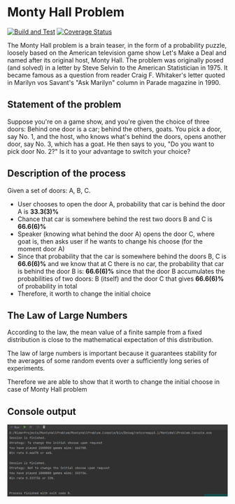 # Monty Hall Problem

[![Build and Test](https://github.com/kolosovpetro/MontyHallProblem/actions/workflows/run-build-and-test-dotnet.yml/badge.svg)](https://github.com/kolosovpetro/MontyHallProblem/actions/workflows/run-build-and-test-dotnet.yml)
[![Coverage Status](https://coveralls.io/repos/github/kolosovpetro/MontyHallProblem/badge.svg?branch=develop)](https://coveralls.io/github/kolosovpetro/MontyHallProblem?branch=develop)


The Monty Hall problem is a brain teaser, in the form of a probability puzzle, loosely based on the American television
game show Let's Make a Deal and named after its original host, Monty Hall. The problem was originally posed (and solved)
in a letter by Steve Selvin to the American Statistician in 1975. It became famous as a question from reader Craig
F. Whitaker's letter quoted in Marilyn vos Savant's "Ask Marilyn" column in Parade magazine in 1990.

## Statement of the problem

Suppose you're on a game show, and you're given the choice of three doors: Behind one door is a car; behind the others,
goats. You pick a door, say No. 1, and the host, who knows what's behind the doors, opens another door, say No. 3, which
has a goat. He then says to you, "Do you want to pick door No. 2?" Is it to your advantage to switch your choice?

## Description of the process

Given a set of doors: A, B, C.

- User chooses to open the door A, probability that car is behind the door A is **33.3(3)%**
- Chance that car is somewhere behind the rest two doors B and C is **66.6(6)%**
- Speaker (knowing what behind the door A) opens the door C, where goat is, then asks user if he wants to change his
  choose (for the moment door A)
- Since that probability that the car is somewhere behind the doors B, C is **66.6(6)%** and we know that at C there is
  no car, the probability that car is
  behind the door B is: **66.6(6)%** since that the door B accumulates the probabilities of two doors: B (itself) and the door C that
  gives **66.6(6)%** of probability in total
- Therefore, it worth to change the initial choice

## The Law of Large Numbers

According to the law, the mean value of a finite sample from a fixed distribution is close to the mathematical
expectation of this distribution.

The law of large numbers is important because it guarantees stability for the averages of some random events over a
sufficiently long series of experiments.

Therefore we are able to show that it worth to change the initial choose in case of Monty Hall problem

## Console output

![Console output](img/ConsoleOutput.PNG "Console output of the 1 million games.")



